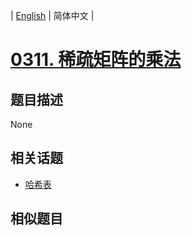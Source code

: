 
| [English](README_EN.md) | 简体中文 |
# [0311. 稀疏矩阵的乘法](https://leetcode-cn.com/problems/sparse-matrix-multiplication/)
## 题目描述
None
## 相关话题
- [哈希表](https://leetcode-cn.com/tag/hash-table)
## 相似题目

